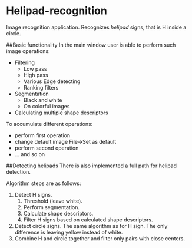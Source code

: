 # Helipad-recognition
Image recognition application.
Recognizes *helipad* signs, that is H inside a circle.

##Basic functionality
In the main window user is able to perform such image operations:

* Filtering
    * Low pass
    * High pass
    * Various Edge detecting
    * Ranking filters
* Segmentation
    * Black and white
    * On colorful images
* Calculating multiple shape descriptors

To accumulate different operations:

 * perform first operation
 * change default image File->Set as default
 * perform second operation
 * ... and so on

##Detecting helipads
There is also implemented a full path for helipad detection.

Algorithm steps are as follows:

1. Detect H signs.
    1. Threshold (leave white).
    2. Perform segmentation.
    3. Calculate shape descriptors.
    4. Filter H signs based on calculated shape descriptors.
2. Detect circle signs. The same algorithm as for H sign. The only difference is leaving yellow instead of white.
3. Combine H and circle together and filter only pairs with close centers.